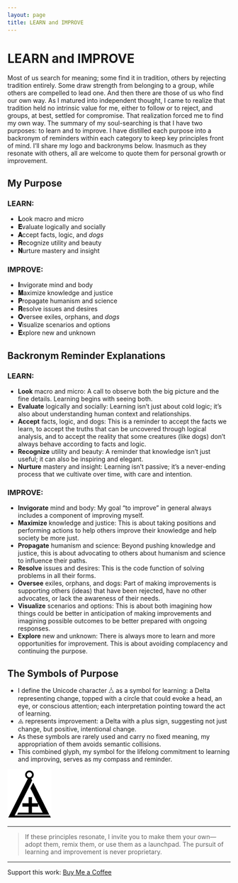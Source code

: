 ```yaml
---
layout: page
title: LEARN and IMPROVE
---
```


# LEARN and IMPROVE

Most of us search for meaning; some find it in tradition, others by rejecting tradition entirely. Some draw strength from belonging to a group, while others are compelled to lead one. And then there are those of us who find our own way.
As I matured into independent thought, I came to realize that tradition held no intrinsic value for me, either to follow or to reject, and groups, at best, settled for compromise. That realization forced me to find my own way.
The summary of my soul-searching is that I have two purposes: to learn and to improve. I have distilled each purpose into a backronym of reminders within each category to keep key principles front of mind. I’ll share my logo and backronyms below. Inasmuch as they resonate with others, all are welcome to quote them for personal growth or improvement.

## My Purpose

### LEARN:
- **𝐋**ook macro and micro  
- **𝐄**valuate logically and socially  
- **𝐀**ccept facts, logic, and _dogs_  
- **𝐑**ecognize utility and beauty  
- **𝐍**urture mastery and insight  

### IMPROVE:
- **𝐈**nvigorate mind and body  
- **𝐌**aximize knowledge and justice  
- **𝐏**ropagate humanism and science  
- **𝐑**esolve issues and desires  
- **𝐎**versee exiles, orphans, and _dogs_  
- **𝐕**isualize scenarios and options  
- **𝐄**xplore new and unknown  

## Backronym Reminder Explanations

### LEARN:
-	**Look** macro and micro: A call to observe both the big picture and the fine details. Learning begins with seeing both.
-	**Evaluate** logically and socially: Learning isn’t just about cold logic; it’s also about understanding human context and relationships.
-	**Accept** facts, logic, and dogs: This is a reminder to accept the facts we learn, to accept the truths that can be uncovered through logical analysis, and to accept the reality that some creatures (like dogs) don’t always behave according to facts and logic.
-	**Recognize** utility and beauty: A reminder that knowledge isn’t just useful; it can also be inspiring and elegant.
-	**Nurture** mastery and insight: Learning isn’t passive; it’s a never-ending process that we cultivate over time, with care and intention.
### IMPROVE:
-	**Invigorate** mind and body: My goal “to improve” in general always includes a component of improving myself.
-	**Maximize** knowledge and justice: This is about taking positions and performing actions to help others improve their knowledge and help society be more just.
-	**Propagate** humanism and science: Beyond pushing knowledge and justice, this is about advocating to others about humanism and science to influence their paths.
-	**Resolve** issues and desires: This is the code function of solving problems in all their forms.
-	**Oversee** exiles, orphans, and dogs: Part of making improvements is supporting others (ideas) that have been rejected, have no other advocates, or lack the awareness of their needs.
-	**Visualize** scenarios and options: This is about both imagining how things could be better in anticipation of making improvements and imagining possible outcomes to be better prepared with ongoing responses.
-	**Explore** new and unknown: There is always more to learn and more opportunities for improvement. This is about avoiding complacency and continuing the purpose.

## The Symbols of Purpose
-	I define the Unicode character ⧊ as a symbol for learning: a Delta representing change, topped with a circle that could evoke a head, an eye, or conscious attention; each interpretation pointing toward the act of learning.
-	⨹ represents improvement: a Delta with a plus sign, suggesting not just change, but positive, intentional change.
-	As these symbols are rarely used and carry no fixed meaning, my appropriation of them avoids semantic collisions.
-	This combined glyph, my symbol for the lifelong commitment to learning and improving, serves as my compass and reminder.

![LEARN-IMPROVE Logo](https://github.com/jhbrooks13/jhbrooks13.github.io/blob/cb2a4f33b72e25c808bee5c292b32e945833d207/assets/Simple%20Glyph.png)

---

> If these principles resonate, I invite you to make them your own—adopt them, remix them, or use them as a launchpad. The pursuit of learning and improvement is never proprietary.

---

Support this work: [Buy Me a Coffee](https://coff.ee/jhbrooks13)
